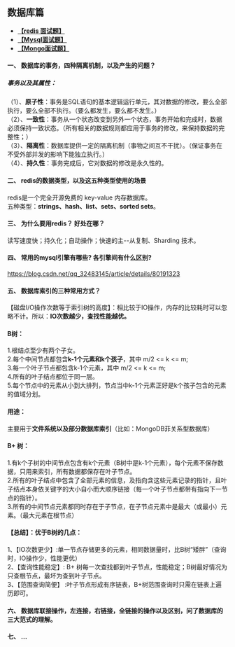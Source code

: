 ## 数据库篇
- **[【redis 面试题】](https://github.com/Alacazar99/Python-/blob/master/%E6%95%B0%E6%8D%AE%E5%BA%93%E7%AF%87/Redies/README.md)**
- **[【Mysql面试题】](https://github.com/Alacazar99/Python-/blob/master/%E6%95%B0%E6%8D%AE%E5%BA%93%E7%AF%87/MySQL%E7%AF%87/README.md)**
- **[【Mongo面试题】](https://github.com/Alacazar99/Python-/blob/master/%E6%95%B0%E6%8D%AE%E5%BA%93%E7%AF%87/MySQL%E7%AF%87/README.md)**

#### 一、	数据库的事务，四种隔离机制，以及产生的问题？
##### 事务以及其属性：<br>
（1）、**原子性**：事务是SQL语句的基本逻辑运行单元，其对数据的修改，要么全部执行，要么全部不执行。（要么都发生，要么都不发生。）<br>
（2）、**一致性**：事务从一个状态改变到另外一个状态，事务开始和完成时，数据必须保持一致状态。（所有相关的数据规则都应用于事务的修改，来保持数据的完整性；）<br>
（3）、**隔离性**：数据库提供一定的隔离机制（事物之间互不干扰）。（保证事务在不受外部并发的影响下能独立执行。）<br>
（4）、**持久性**：事务完成后，它对数据的修改是永久性的。<br>
#### 二、	redis的数据类型，以及这五种类型使用的场景
redis是一个完全开源免费的 key-value 内存数据库。<br>
五种类型：**strings、hash、list、sets、sorted sets**。<br>
#### 三、	为什么要用redis？ 好处在哪？
读写速度快；持久化；自动操作；快速的主--从复制、Sharding 技术。

#### 四、	常用的mysql引擎有哪些? 各引擎间有什么区别?
https://blog.csdn.net/qq_32483145/article/details/80191323
#### 五、	数据库索引的三种常用方式？
【磁盘I/O操作次数等于索引树的高度】：相比较于IO操作，内存的比较耗时可以忽略不计。所以：**IO次数越少，查找性能越优。**
#### B树：
1.根结点至少有两个子女。<br>
2.每个中间节点都包含**k-1个元素和k个孩子**，其中 m/2 <= k <= m;<br>
3.每一个叶子节点都包含k-1个元素，其中 m/2 <= k <= m;<br>
4.所有的叶子结点都位于同一层。<br>
5.每个节点中的元素从小到大排列，节点当中k-1个元素正好是k个孩子包含的元素的值域分划。<br>
#### 用途：
主要用于**文件系统以及部分数据库索引**（比如：MongoDB菲关系型数据库）
#### B+ 树：
1.有k个子树的中间节点包含有k个元素（B树中是k-1个元素），每个元素不保存数据，只用来索引，所有数据都保存在叶子节点。<br>
2.所有的叶子结点中包含了全部元素的信息，及指向含这些元素记录的指针，且叶子结点本身依关键字的大小自小而大顺序链接（每一个叶子节点都带有指向下一节点的指针）。<br>
3.所有的中间节点元素都同时存在于子节点，在子节点元素中是最大（或最小）元素。（最大元素在根节点）<br>
#### 【总结】：优于B树的几点：
1、【IO次数更少】:单一节点存储更多的元素，相同数据量时，比B树“矮胖”（查询时，IO操作少，性能更优）<br>
2、【查询性能稳定】: B+ 树每一次查找都到叶子节点，性能稳定；B树最好情况为只查根节点，最坏为查到叶子节点。<br>
3、【范围查询简便】 :叶子节点形成有序链表，B+树范围查询时只需在链表上遍历即可。<br>
	
#### 六、	数据库联接操作，左连接，右链接，全链接的操作以及区别，问了数据库的三大范式的理解。
#### 七、	…

